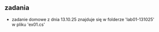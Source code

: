 ## zadania

- zadanie domowe z dnia 13.10.25 znajduje się w folderze 'lab01-131025' w pliku 'ex01.cs'

